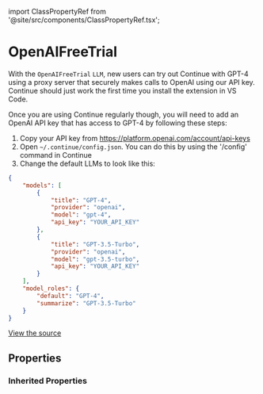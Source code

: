 import ClassPropertyRef from '@site/src/components/ClassPropertyRef.tsx';

# OpenAIFreeTrial

With the `OpenAIFreeTrial` `LLM`, new users can try out Continue with GPT-4 using a proxy server that securely makes calls to OpenAI using our API key. Continue should just work the first time you install the extension in VS Code.

Once you are using Continue regularly though, you will need to add an OpenAI API key that has access to GPT-4 by following these steps:

1. Copy your API key from https://platform.openai.com/account/api-keys
2. Open `~/.continue/config.json`. You can do this by using the '/config' command in Continue
3. Change the default LLMs to look like this:

```json title="~/.continue/config.json"
{
    "models": [
        {
            "title": "GPT-4",
            "provider": "openai",
            "model": "gpt-4",
            "api_key": "YOUR_API_KEY"
        },
        {
            "title": "GPT-3.5-Turbo",
            "provider": "openai",
            "model": "gpt-3.5-turbo",
            "api_key": "YOUR_API_KEY"
        }
    ],
    "model_roles": {
        "default": "GPT-4",
        "summarize": "GPT-3.5-Turbo"
    }
}
```

[View the source](https://github.com/continuedev/continue/blob/main/server/continuedev/libs/llm/openai_free_trial.py)

## Properties

<ClassPropertyRef name='llm' details='{&quot;title&quot;: &quot;Llm&quot;, &quot;description&quot;: &quot;The LLM to use for completion.&quot;, &quot;allOf&quot;: [{&quot;$ref&quot;: &quot;#/definitions/LLM&quot;}]}' required={false} default=""/>


### Inherited Properties

<ClassPropertyRef name='model' details='{&quot;title&quot;: &quot;Model&quot;, &quot;description&quot;: &quot;The name of the model to be used (e.g. gpt-4, codellama)&quot;, &quot;type&quot;: &quot;string&quot;}' required={true} default=""/>
<ClassPropertyRef name='title' details='{&quot;title&quot;: &quot;Title&quot;, &quot;description&quot;: &quot;A title that will identify this model in the model selection dropdown&quot;, &quot;type&quot;: &quot;string&quot;}' required={false} default=""/>
<ClassPropertyRef name='unique_id' details='{&quot;title&quot;: &quot;Unique Id&quot;, &quot;description&quot;: &quot;The unique ID of the user.&quot;, &quot;type&quot;: &quot;string&quot;}' required={false} default=""/>
<ClassPropertyRef name='system_message' details='{&quot;title&quot;: &quot;System Message&quot;, &quot;description&quot;: &quot;A system message that will always be followed by the LLM&quot;, &quot;type&quot;: &quot;string&quot;}' required={false} default=""/>
<ClassPropertyRef name='context_length' details='{&quot;title&quot;: &quot;Context Length&quot;, &quot;description&quot;: &quot;The maximum context length of the LLM in tokens, as counted by count_tokens.&quot;, &quot;default&quot;: 2048, &quot;type&quot;: &quot;integer&quot;}' required={false} default="2048"/>
<ClassPropertyRef name='completion_options' details='{&quot;title&quot;: &quot;Completion Options&quot;, &quot;description&quot;: &quot;Options for the completion endpoint. Read more about the completion options in the documentation.&quot;, &quot;default&quot;: {&quot;temperature&quot;: null, &quot;top_p&quot;: null, &quot;top_k&quot;: null, &quot;presence_penalty&quot;: null, &quot;frequency_penalty&quot;: null, &quot;stop&quot;: null, &quot;max_tokens&quot;: 1023}, &quot;allOf&quot;: [{&quot;$ref&quot;: &quot;#/definitions/BaseCompletionOptions&quot;}]}' required={false} default="{&#x27;temperature&#x27;: None, &#x27;top_p&#x27;: None, &#x27;top_k&#x27;: None, &#x27;presence_penalty&#x27;: None, &#x27;frequency_penalty&#x27;: None, &#x27;stop&#x27;: None, &#x27;max_tokens&#x27;: 1023}"/>
<ClassPropertyRef name='request_options' details='{&quot;title&quot;: &quot;Request Options&quot;, &quot;description&quot;: &quot;Options for the HTTP request to the LLM.&quot;, &quot;default&quot;: {&quot;timeout&quot;: 300, &quot;verify_ssl&quot;: null, &quot;ca_bundle_path&quot;: null, &quot;proxy&quot;: null, &quot;headers&quot;: null}, &quot;allOf&quot;: [{&quot;$ref&quot;: &quot;#/definitions/RequestOptions&quot;}]}' required={false} default="{&#x27;timeout&#x27;: 300, &#x27;verify_ssl&#x27;: None, &#x27;ca_bundle_path&#x27;: None, &#x27;proxy&#x27;: None, &#x27;headers&#x27;: None}"/>
<ClassPropertyRef name='prompt_templates' details='{&quot;title&quot;: &quot;Prompt Templates&quot;, &quot;description&quot;: &quot;A dictionary of prompt templates that can be used to customize the behavior of the LLM in certain situations. For example, set the \&quot;edit\&quot; key in order to change the prompt that is used for the /edit slash command. Each value in the dictionary is a string templated in mustache syntax, and filled in at runtime with the variables specific to the situation. See the documentation for more information.&quot;, &quot;type&quot;: &quot;object&quot;}' required={false} default=""/>
<ClassPropertyRef name='api_key' details='{&quot;title&quot;: &quot;Api Key&quot;, &quot;description&quot;: &quot;The API key for the LLM provider.&quot;, &quot;type&quot;: &quot;string&quot;}' required={false} default=""/>
<ClassPropertyRef name='api_base' details='{&quot;title&quot;: &quot;Api Base&quot;, &quot;description&quot;: &quot;The base URL of the LLM API.&quot;, &quot;type&quot;: &quot;string&quot;}' required={false} default=""/>
